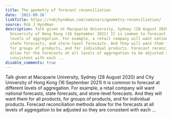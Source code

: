 ```yaml
---
title: The geometry of forecast reconciliation
date: '2021-09-16'
linkTitle: https://robjhyndman.com/seminars/geometry-reconciliation/
source: Rob J Hyndman
description: Talk given at Macquarie University, Sydney (28 August 2020) and City
  University of Hong Kong (16 September 2021) It is common to forecast at different
  levels of aggregation. For example, a retail company will want national forecasts,
  state forecasts, and store-level forecasts. And they will want them for all products,
  for groups of products, and for individual products. Forecast reconciliation methods
  allow for the forecasts at all levels of aggregation to be adjusted so they are
  consistent with each ...
disable_comments: true
---
```

Talk given at Macquarie University, Sydney (28 August 2020) and City University of Hong Kong (16 September 2021) It is common to forecast at different levels of aggregation. For example, a retail company will want national forecasts, state forecasts, and store-level forecasts. And they will want them for all products, for groups of products, and for individual products. Forecast reconciliation methods allow for the forecasts at all levels of aggregation to be adjusted so they are consistent with each ...